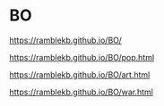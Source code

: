 # BO

https://ramblekb.github.io/BO/

https://ramblekb.github.io/BO/pop.html

https://ramblekb.github.io/BO/art.html

https://ramblekb.github.io/BO/war.html


